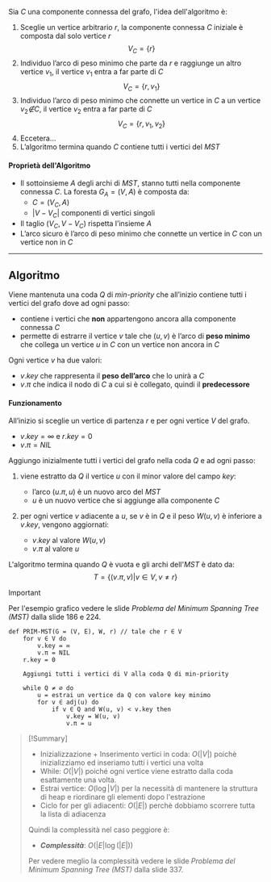 Sia $C$ una componente connessa del grafo, l'idea dell'algoritmo è:
1. Sceglie un vertice arbitrario $r$, la componente connessa $C$ iniziale è composta dal solo vertice $r$ $$V_C = \{r\}$$
2. Individuo l’arco di peso minimo che parte da $r$ e raggiunge un altro vertice $v_1$, il vertice $v_1$ entra a far parte di $C$ $$V_C = \{r, v_1\}$$
3. Individuo l’arco di peso minimo che connette un vertice in $C$ a un vertice $v_2 \not∈ C$, il vertice $v_2$ entra a far parte di $C$ $$V_C = \{r, v_1, v_2\}$$
4. Eccetera...
5. L’algoritmo termina quando $C$ contiene tutti i vertici del $MST$

#### Proprietà dell'Algoritmo

- Il sottoinsieme $A$ degli archi di $MST$, stanno tutti nella componente connessa $C$. La foresta $G_A = (V,A)$ è composta da: 
	- $C = (V_C, A)$
	- $|V-V_C|$ componenti di vertici singoli
- Il taglio $(V_C, V-V_C)$ rispetta l’insieme $A$
- L’arco sicuro è l’arco di peso minimo che connette un vertice in $C$ con un vertice non in $C$

---
## Algoritmo

Viene mantenuta una coda $Q$ di *min-priority* che all’inizio contiene tutti i vertici del grafo dove ad ogni passo:
- contiene i vertici che **non** appartengono ancora alla componente connessa $C$
- permette di estrarre il vertice $v$ tale che $(u,v)$ è l’arco di **peso minimo** che collega un vertice $u$ in $C$ con un vertice non ancora in $C$

Ogni vertice $v$ ha due valori:
- $v.key$ che rappresenta il **peso dell’arco** che lo unirà a $C$ 
- $v.π$ che indica il nodo di $C$ a cui si è collegato, quindi il **predecessore**

#### Funzionamento
All’inizio si sceglie un vertice di partenza $r$ e per ogni vertice $V$ del grafo.
- $v.key = ∞$ e $r.key = 0$
- $v.π = NIL$

Aggiungo inizialmente tutti i vertici del grafo nella coda $Q$ e ad ogni passo:
1. viene estratto da $Q$ il vertice $u$ con il minor valore del campo $key$:
	- l’arco $(u.π, u)$ è un nuovo arco del $MST$
	- $u$ è un nuovo vertice che si aggiunge alla componente $C$

2. per ogni vertice $v$ adiacente a $u$, se $v$ è in $Q$ e il peso $W(u, v)$ è inferiore a $v.key$, vengono aggiornati:
	- $v.key$ al valore $W(u,v)$
	- $v.π$ al valore $u$

L'algoritmo termina quando $Q$ è vuota e gli archi dell'$MST$ è dato da:
$$T = \{(v.π, v) | v ∈ V, v ≠ r\}$$

>[!Important]
>Per l'esempio grafico vedere le slide *Problema del Minimum Spanning Tree (MST)* dalla slide $186$ e $224$. 

``` Pseudocodice TI:"PRIM-MST" "FOLD"
def PRIM-MST(G = (V, E), W, r) // tale che r ∈ V
	for v ∈ V do
		v.key = ∞
		v.π = NIL
	r.key = 0
	
	Aggiungi tutti i vertici di V alla coda Q di min-priority

	while Q ≠ ∅ do
		u = estrai un vertice da Q con valore key minimo
		for v ∈ adj(u) do
			if v ∈ Q and W(u, v) < v.key then
				v.key = W(u, v)
				v.π = u
```

> [!Summary]
>- Inizializzazione + Inserimento vertici in coda: $O(|V|)$ poichè inizializziamo ed inseriamo tutti i vertici una volta 
>- While: $O(|V|)$ poiché ogni vertice viene estratto dalla coda esattamente una volta. 
>- Estrai vertice: $O(\log|V|)$ per la necessità di mantenere la struttura di heap e riordinare gli elementi dopo l'estrazione 
>- Ciclo for per gli adiacenti: $O(|E|)$ perchè dobbiamo scorrere tutta la lista di adiacenza
>
>Quindi la complessità nel caso peggiore è:
>- ***Complessità***: $O(|E| \log(|E|))$
>
>Per vedere meglio la complessità vedere le slide *Problema del Minimum Spanning Tree (MST)* dalla slide $337$.